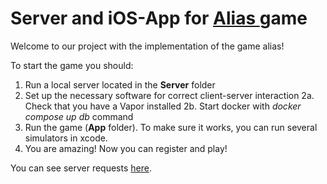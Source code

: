 <h1 align="left">Server and iOS-App for <a href="https://en.wikipedia.org/wiki/Alias_(board_game)" target="_blank">Alias </a>game</h1>

Welcome to our project with the implementation of the game alias!

To start the game you should:
1. Run a local server located in the **Server** folder
2. Set up the necessary software for correct client-server interaction
2a. Check that you have a Vapor installed
2b. Start docker with *docker compose up db* command
3. Run the game (**App** folder). To make sure it works, you can run several simulators in xcode.
4. You are amazing! Now you can register and play!

You can see server requests <a href="https://github.com/VladVelik/alias-vapor-api/blob/main/Server/README.md" target="_blank">here</a>. 

